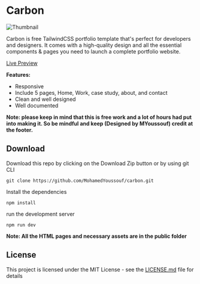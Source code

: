 # Carbon
![Thumbnail](thumbnail.png)

Carbon is free TailwindCSS portfolio template that's perfect for developers and designers. It comes with a high-quality design and all the essential components & pages you need to launch a complete portfolio website.

[Live Preview](https://carbon-theme.netlify.app/)

**Features:**
- Responsive
- Include 5 pages, Home, Work, case study, about, and contact
- Clean and well designed
- Well documented


**Note: please keep in mind that this is free work and a lot of hours had put into making it. So be mindful and keep (Designed by MYoussouf) credit at the footer.**


## Download
Download this repo by clicking on the Download Zip button or by using git CLI

```
git clone https://github.com/MohamedYoussouf/carbon.git
```

Install the dependencies

```
npm install
```

run the development server

```
npm run dev
```

**Note: All the HTML pages and necessary assets are in the public folder**

## License
This project is licensed under the MIT License - see the [LICENSE.md](LiCENsE.md) file for details
